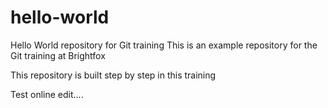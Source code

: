 # hello-world
Hello World repository for Git training
This is an example repository for the Git training at Brightfox

This repository is built step by step in this training

Test online edit....
